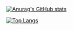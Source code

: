 [![Anurag's GitHub stats](https://kyostenas.vercel.app/api?username=Kyosteas&count_private=true)](https://github.com/anuraghazra/github-readme-stats)

[![Top Langs](https://kyostenas.vercel.app/api/top-langs/?username=Kyostenas&langs_count=10&count_private=true)](https://github.com/anuraghazra/github-readme-stats)
